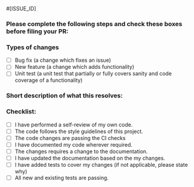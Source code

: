 <!-- Pull Request Title Guidelines -->
<!--
Please follow the format: #<issue_id> <Title>
- <issue_id>: Id of the issue for which the PR belongs to (e.g., #1023)
- <Title>: A brief summary of the change (e.g., Add user authentication functionality)
Example of Pull Request Title: #1023 Add user authentication functionality
-->

#[ISSUE_ID]

<!--- If there is an open issue, please link to the issue here by replacing [ISSUE_ID]-->
<!-- Make sure the PR is against the `develop` branch -->

### Please complete the following steps and check these boxes before filing your PR:

### Types of changes

<!--- What types of changes does your code introduce? -->

- [ ] Bug fix (a change which fixes an issue)
- [ ] New feature (a change which adds functionality)
- [ ] Unit test (a unit test that partially or fully covers sanity and code coverage of a functionality)

### Short description of what this resolves:

<!--- Describe your changes in detail -->
<!--- Why these change required? What problem does it solve? -->

### Checklist:

<!--- Mark the checkboxes accordingly. -->
<!--- If you're unsure about any of these, don't hesitate to ask. We're here to help! -->

- [ ] I have performed a self-review of my own code.
- [ ] The code follows the style guidelines of this project.
- [ ] The code changes are passing the CI checks
- [ ] I have documented my code wherever required.
- [ ] The changes requires a change to the documentation.
- [ ] I have updated the documentation based on the my changes.
- [ ] I have added tests to cover my changes (if not applicable, please state why)
- [ ] All new and existing tests are passing.
